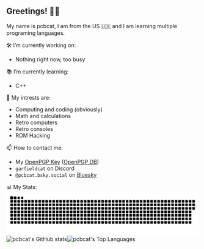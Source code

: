 ## Greetings! 👋😃
My name is pcbcat, I am from the US 🇺🇸 and I am learning multiple programing languages.

🛠️ I’m currently working on:
  - Nothing right now, too busy
  
📚 I’m currently learning:
  - C++

💫 My intrests are:
  - Computing and coding (obviously)
  - Math and calculations
  - Retro computers
  - Retro consoles
  - ROM Hacking

📫 How to contact me: 
  - My [OpenPGP Key](https://github.com/pcbcat/pcbcat/blob/cbe2a61e1f22af6f40d2ff3b33541dcf0241809f/pgpkey) ([OpenPGP DB](https://keys.openpgp.org/search?q=thepcbcat%40gmail.com))
  - `garfieldcat` on Discord
  - `‪@pcbcat.bsky.social‬` on [Bluesky](https://bsky.app/profile/pcbcat.bsky.social)

📊 My Stats:
<a href="https://github.com/pcbcat">
  <picture>
    <source media="(prefers-color-scheme: dark)" srcset="https://raw.githubusercontent.com/pcbcat/pcbcat/5e46b991b14dccc2a7736e3e40b9bf191488b97b/dist/github-snake-dark.svg" />
    <img alt="github-snake" src="https://raw.githubusercontent.com/pcbcat/pcbcat/5e46b991b14dccc2a7736e3e40b9bf191488b97b/dist/github-snake.svg" />
  </picture>
</a>
<a href="https://github.com/pcbcat">
  <picture>
    <source media="(prefers-color-scheme: dark)" srcset="https://github-readme-stats.vercel.app/api?username=pcbcat&show_icons=true&theme=dark" />
    <img align="left" alt="pcbcat's GitHub stats" src="https://github-readme-stats.vercel.app/api?username=pcbcat&show_icons=true&theme=default" />
  </picture>
</a>
<a href="https://github.com/pcbcat">
  <picture>
    <source media="(prefers-color-scheme: dark)" srcset="https://pcbcat-readme-stats.vercel.app/api/top-langs/?username=pcbcat&layout=donut&theme=dark" />
    <img align="left" alt="pcbcat's Top Languages" src="https://pcbcat-readme-stats.vercel.app/api/top-langs/?username=pcbcat&layout=donut&theme=default" />
  </picture>
</a>

